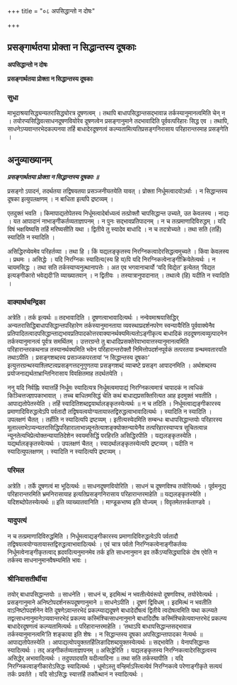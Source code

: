 +++
title = "०८ अपसिद्धान्तो न दोषः"

+++


## प्रसङ्गार्थतया प्रोक्ता न सिद्धान्तस्य दूषकाः

**अपसिद्धान्तो न दोषः**

**प्रसङ्गार्थतया प्रोक्ता न सिद्धान्तस्य दूषकाः**

### **सुधा**

माभूदाश्रयासिद्ध्यन्यतरासिद्ध्योरत्र दूषणत्वम् । तथापि बाधापसिद्धान्तसद्भावान्न तर्कस्यानुमानत्वमिति चेन् न । तयोरप्यसिद्धिवत्साधनदूषणवियोरेव दूषणत्वेन प्रसङ्गानुमाने तदभावादिति पूर्ववत्परिहारः सिद्ध एव । तथापि, साधनेऽप्यवान्तरभेदकल्पनया तर्हि बाधादेरदूषणत्वं कल्प्यतामित्यतिप्रसङ्गनिरासाय परिहारान्तरमाह प्रसङ्गेति ।

## **अनुव्याख्यानम्**

***प्रसङ्गार्थतया प्रोक्ता न सिद्धान्तस्य दूषकाः ॥***

प्रसङ्गो ऽपादनं, तदर्थतया तद्विषयतया प्रसञ्जनीयतयेति यावत् । प्रोक्ता निर्धूमत्वादयोऽर्थाः । न सिद्धान्तस्य दूषका इत्युपलक्षणम् । न बाधिता इत्यपि द्रष्टव्यम् ।

एतदुक्तं भवति । किमापाद्यतोपेतस्य निर्धूमत्वादेर्बाध्यत्वं तत्प्रोक्तौ चापसिद्धान्त उच्यते, उत केवलस्य । नाद्यः । यत आपादानं नाभाङ्गीकर्तव्यताज्ञापनम् । न पुनः सद्भावप्रतिपादनम् । न च तत्प्रमाणादिविरुद्धम् । यदि विषं भक्षयिष्यसि तर्हि मरिष्यसीति यथा । द्वितीये तु स्यादेव बाधादि । न च तदत्रोच्यते । तथा सति (तर्हि) स्यादिति न स्यादिति ।

असिद्धिरप्येवमेव परिहर्तव्या । तथा हि । किं यद्यलङ्कृतस्य निरग्निकत्वादेरसिद्धत्वमुच्यते । किंवा केवलस्य । प्रथमः । असिद्धेः । यदि निरग्निकः स्यादित्य(स्य हि य)पि यदि निरग्निकत्वेनाङ्गीक्रियेतेत्यर्थः । न चायमसिद्धः । तथा सति तर्कस्याप्यनुत्थानापत्तेः । अत एव भगवानाचार्यो ‘यदि विद्येत’ इत्येतत् ‘विद्यत इत्यङ्गीकारो भवेद्यदी’ति व्याख्यातवान् । न द्वितीयः । तस्यात्रानुपादानात् । तथात्वे (हि) यदीति न स्यादिति ।

### **वाक्यार्थचन्द्रिका**

अत्रेति । तर्क इत्यर्थः ॥ तदभावादिति । दूषणत्वाभावादित्यर्थः । नन्वेवमाश्रयासिद्धिर् अन्यतरासिद्धिबाधापसिद्धान्तपरिहारेण तर्कस्यानुमानताया व्यवस्थाप्रदर्शनपरेण स्वन्यायैरिति पूर्ववाक्येनैव प्रतिपादितत्वादपसिद्धान्ताद्यभावप्रतिपादकोत्तरवाक्यानर्थक्यमित्यतोऽङ्गीकृत्य बाधादिकं तददूषणत्वव्युत्पादनेन तर्कस्यानुमानत्वं पूर्वत्र समर्थितम् । उत्तरग्रन्ते तु बाधादिप्रसक्तेरेवाभावात्तस्यानुमानत्वमिति परिहारान्तरकथनान्न तस्यानर्थक्यमिति भवेन परिहारान्तरोक्तौ निमित्तोपदर्शनपूर्वकं तत्परतया ग्रन्थमवतारयति तथाऽपीति । प्रसङ्गशब्दस्य प्रसञ्जकपरतायां ‘न सिद्धान्तस्य दूषकाः’ इत्युत्तरग्रन्थस्याश्लिष्टत्वप्रसङ्गत्तदनुगुणतया प्रसङ्गशब्दं व्याचष्टे प्रसङ्ग आपादनमिति । अर्थशब्दस्य प्रयोजनाद्यर्थताभ्रान्तिनिरासाय विवक्षितमाह तदर्थतयेति ।

ननु यदि निर्वह्निः स्यात्तर्हि निर्धूमः स्यादित्यत्र निर्धूमत्वमापाद्यं निरग्निकत्वमात्रं चापादकं न त्वधिकं किञ्चित्तज्ज्ञापकाभावात् । तच्च बाधितमसिद्धं चेति कथं बाधाद्यप्रसक्तिरित्यत आह इदमुक्तं भवतीति । आपाद्यतोपेतस्येति । तर्हि स्यादितिशब्दद्वयार्थालङ्कृतस्येत्यर्थः ॥ न च तदिति । निर्धूमत्वाद्यङ्गीकारस्य प्रमाणादिविरुद्धत्वेऽपि पर्वतादौ तद्विषयत्वयोग्यतायास्तद्विरुद्धत्वाभावादित्यर्थः । स्यादिति न स्यादिति । उपलक्षणं चैतत् । तर्हीति न स्यादित्यपि द्रष्टव्यम् । इतीत्यस्येदमिति सम्बन्धः बाधापसिद्धान्तयोः परिहारस्य मूलाल्लाभेऽप्यन्यतरासिद्धिपरिहारालाभान्न्यूनतेत्याशङ्क्योक्तन्यायेनैव तत्परिहारस्याप्यत्र सूचितत्वान्न न्यूनतेत्यभिप्रेत्योक्तन्यायातिदेशेन स्वयमसिद्धिं परहिरति असिद्धिरपीति । यद्यलङ्कृतस्येति । यद्यर्थालङ्कृतस्येत्यर्थः । उपलक्षणं चैतत् । स्यादर्थालङ्कृतस्येत्यपि द्रष्टव्यम् । यदीति न स्यादित्युपलक्षणम् । स्यादिति न स्यादित्यपि द्रष्टव्यम् ।

### **परिमल**

अत्रेति । तर्के दूषणत्वं मा भूदित्यर्थः ॥ साधनदूषणवियोरिति । साधनं च दूषणविश्च तयोरित्यर्थः । पूर्वमनूद्य परिहारान्तरमिति भ्रमनिरासायाह इत्यतिप्रसङ्गनिरासाय परिहारान्तरमाहेति ॥ यद्यलङ्कृतस्येति । यदिशब्दोपेतस्येत्यर्थः ॥ इति व्याख्यातवानिति । माण्डूकभाष्य इति योज्यम् । विवृतमेतत्तर्कताण्डवे ।

### **यादुपत्यं**

न च तत्प्रमाणादिविरुद्धमिति । निर्धूमत्वाद्यङ्गीकारस्य प्रमाणादिविरुद्धत्वेऽपि पर्वतादौ तद्विषयत्वयोग्यतायास्तद्विरुद्धत्वाभावादित्यर्थः । एवं चात्र पर्वतो निरग्निकत्वेनाङ्गीकर्तव्यः निर्धूमत्वेनाङ्गीकृतत्वाद् ह्रदवदित्यनुमानमेव तर्क इति साधनानुमान इव तर्केऽप्यसिद्ध्यादिकं दोष एवेति न तर्कस्य साधनानुमानवैषम्यमिति भावः ।

### **श्रीनिवासतीर्थीया**

तयोर् बाधापसिद्धान्तयोः ॥ साधनेति । साधनं च, इदमित्थं न भवतीत्येवंरूपो दूषणविश्च, तयोरेवेत्यर्थः । प्रसङ्गानुमाने अनिष्टोपदर्शनरूपदूषणानुमाने ॥ साधनेऽपीति । दूषणं द्विविधम् । इदमित्थं न भवतीति वाऽनिष्टोपदर्शनेन वेति दूषणेऽवान्तरभेदं प्रकल्प्याद्यदूषणे बाधादेर्दोषत्वं द्वितीये त्वदोषत्वमिति यथा कल्प्यते तद्वत्साधनानुमानेऽप्यवान्तरभेदं प्रकल्प्य कस्मिंश्चित्साधनानुमाने बाधादिर्दोषः कस्मिंश्चिन्नेत्यवान्तरभेदं प्रकल्प्य बाधादेरदूषणत्वं कल्प्यतामित्यर्थः ॥ परिहारान्तरमाहेति । ‘तथाऽपि बाधापसिद्धान्तसद्भावान्न तर्कस्यानुमानत्वमि’ति शङ्काया इति शेषः । न सिद्धान्तस्य दूषका अपसिद्धान्तापादका नेत्यर्थः ॥ आपाद्यतोपेतस्येति । आपाद्यत्वोपयुक्ततर्हिलिङादिशब्दयुक्तस्येत्यर्थः ॥ सद्भावेति । येनापसिद्धान्तः स्यादित्यर्थः । तद् अङ्गीकर्तव्यताज्ञापनम् ॥ असिद्धेरिति । यद्यलङ्कृतस्य निरग्निकत्वादेरसिद्धत्वस्य असिद्धेर् अभावादित्यर्थः । तदुपपादयति यदीत्यादिना ॥ तथा सति तर्कस्यापीति । यदि निरग्निकत्वाङ्गीकारोऽसिद्धः स्यादित्यर्थः । धूमोऽस्तु वन्हिर्माऽस्त्वित्येवं निरग्निकत्वे परेणाङ्गीकृते सत्ययं तर्कः प्रवर्तते । यदि सोऽसिद्धः स्यात्तर्हि तर्कोत्थानं न स्यादित्यर्थः ।


